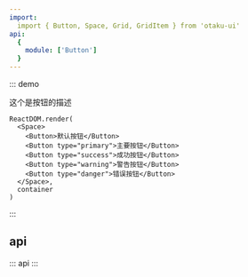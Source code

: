 ```yaml
---
import:
  import { Button, Space, Grid, GridItem } from 'otaku-ui'
api:
  {
    module: ['Button']
  }
---
```



::: demo

这个是按钮的描述

```tsx
ReactDOM.render(
  <Space>
    <Button>默认按钮</Button>
    <Button type="primary">主要按钮</Button>
    <Button type="success">成功按钮</Button>
    <Button type="warning">警告按钮</Button>
    <Button type="danger">错误按钮</Button>
  </Space>, 
  container
)
```
:::

## api

::: api
:::